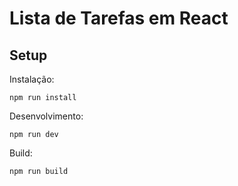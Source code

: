 # Lista de Tarefas em React

## Setup

Instalação:

```console
npm run install
```

Desenvolvimento:

```console
npm run dev
```

Build:

```console
npm run build
```
